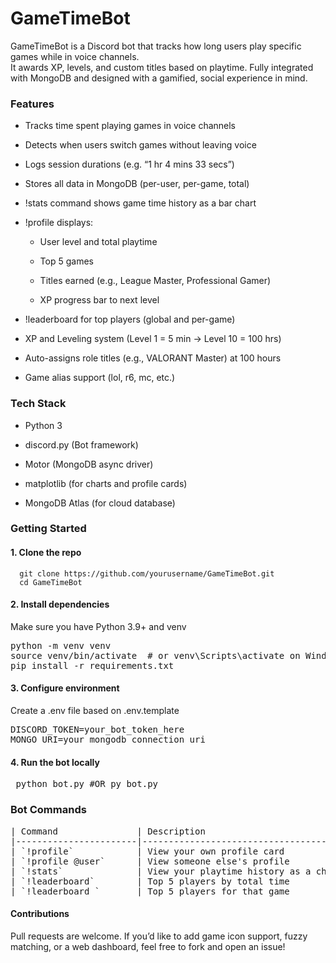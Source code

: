 # GameTimeBot
GameTimeBot is a Discord bot that tracks how long users play specific games while in voice channels.  
It awards XP, levels, and custom titles based on playtime. Fully integrated with MongoDB and designed with a gamified, social experience in mind.

### Features
- Tracks time spent playing games in voice channels

- Detects when users switch games without leaving voice

- Logs session durations (e.g. “1 hr 4 mins 33 secs”)

- Stores all data in MongoDB (per-user, per-game, total)

- !stats command shows game time history as a bar chart

- !profile displays:

  - User level and total playtime

  - Top 5 games

  - Titles earned (e.g., League Master, Professional Gamer)

  - XP progress bar to next level

- !leaderboard for top players (global and per-game)

- XP and Leveling system (Level 1 = 5 min → Level 10 = 100 hrs)

- Auto-assigns role titles (e.g., VALORANT Master) at 100 hours

- Game alias support (lol, r6, mc, etc.)

### Tech Stack
- Python 3

- discord.py (Bot framework)

- Motor (MongoDB async driver)

- matplotlib (for charts and profile cards)

- MongoDB Atlas (for cloud database)

### Getting Started

#### 1. Clone the repo
      git clone https://github.com/yourusername/GameTimeBot.git  
      cd GameTimeBot

#### 2. Install dependencies
Make sure you have Python 3.9+ and venv  
<pre>python -m venv venv
source venv/bin/activate  # or venv\Scripts\activate on Windows
pip install -r requirements.txt </pre>

#### 3. Configure environment
Create a .env file based on .env.template
<pre>DISCORD_TOKEN=your_bot_token_here
MONGO_URI=your_mongodb_connection_uri</pre>

#### 4. Run the bot locally
<pre> python bot.py #OR py bot.py
</pre>

### Bot Commands
<pre>
| Command               | Description                          |
|-----------------------|--------------------------------------|
| `!profile`            | View your own profile card           |
| `!profile @user`      | View someone else's profile          |
| `!stats`              | View your playtime history as a chart|
| `!leaderboard`        | Top 5 players by total time          |
| `!leaderboard <game>`       | Top 5 players for that game          |
</pre>

#### Contributions
Pull requests are welcome. If you’d like to add game icon support, fuzzy matching, or a web dashboard, feel free to fork and open an issue!
